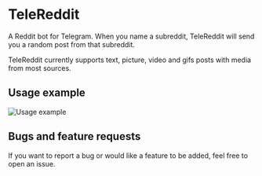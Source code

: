 # TeleReddit
A Reddit bot for Telegram. When you name a subreddit, TeleReddit will send you a random post from that subreddit.

TeleReddit currently supports text, picture, video and gifs posts with media from most sources.

## Usage example
![Usage example](https://i.imgur.com/SjjkHarm.jpg)

## Bugs and feature requests
If you want to report a bug or would like a feature to be added, feel free to open an issue.
